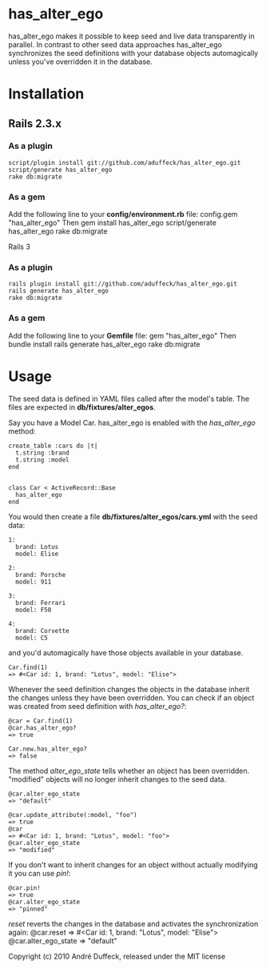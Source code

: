 # has_alter_ego

has_alter_ego makes it possible to keep seed and live data transparently in parallel. In contrast to other seed
data approaches has_alter_ego synchronizes the seed definitions with your database objects automagically unless you've
overridden it in the database.

# Installation

## Rails 2.3.x
### As a plugin
    script/plugin install git://github.com/aduffeck/has_alter_ego.git
    script/generate has_alter_ego
    rake db:migrate

### As a gem
Add the following line to your **config/environment.rb** file:
    config.gem "has_alter_ego"
Then
    gem install has_alter_ego
    script/generate has_alter_ego
    rake db:migrate

Rails 3
### As a plugin
    rails plugin install git://github.com/aduffeck/has_alter_ego.git
    rails generate has_alter_ego
    rake db:migrate

### As a gem
Add the following line to your **Gemfile** file:
    gem "has_alter_ego"
Then
    bundle install
    rails generate has_alter_ego
    rake db:migrate

# Usage

The seed data is defined in YAML files called after the model's table. The files are expected in **db/fixtures/alter_egos**.

Say you have a Model Car. has_alter_ego is enabled with the *has_alter_ego* method:

    create_table :cars do |t|
      t.string :brand
      t.string :model
    end


    class Car < ActiveRecord::Base
      has_alter_ego
    end

You would then create a file **db/fixtures/alter_egos/cars.yml** with the seed data:

    1:
      brand: Lotus
      model: Elise

    2:
      brand: Porsche
      model: 911

    3:
      brand: Ferrari
      model: F50

    4:
      brand: Corvette
      model: C5

and you'd automagically have those objects available in your database.

    Car.find(1)
    => #<Car id: 1, brand: "Lotus", model: "Elise">

Whenever the seed definition changes the objects in the database inherit the changes unless they have been overridden.
You can check if an object was created from seed definition with *has_alter_ego?*:

    @car = Car.find(1)
    @car.has_alter_ego?
    => true

    Car.new.has_alter_ego?
    => false

The method *alter_ego_state* tells whether an object has been overridden. "modified" objects will no longer inherit
changes to the seed data.

    @car.alter_ego_state
    => "default"

    @car.update_attribute(:model, "foo")
    => true
    @car
    => #<Car id: 1, brand: "Lotus", model: "foo">
    @car.alter_ego_state
    => "modified"

If you don't want to inherit changes for an object without actually modifying it you can use *pin!*:

    @car.pin!
    => true
    @car.alter_ego_state
    => "pinned"


*reset* reverts the changes in the database and activates the synchronization again:
    @car.reset
    => #<Car id: 1, brand: "Lotus", model: "Elise">
    @car.alter_ego_state
    => "default"


Copyright (c) 2010 André Duffeck, released under the MIT license
